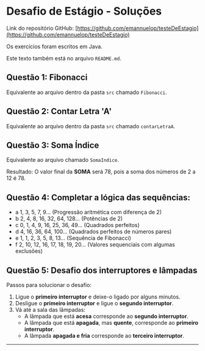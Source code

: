 # Desafio de Estágio - Soluções

Link do repositório GitHub: [https://github.com/emannuelop/testeDeEstagio](https://github.com/emannuelop/testeDeEstagio)

Os exercícios foram escritos em Java.

Este texto também está no arquivo `README.md`.

## Questão 1: Fibonacci
Equivalente ao arquivo dentro da pasta `src` chamado `Fibonacci`.

## Questão 2: Contar Letra 'A'
Equivalente ao arquivo dentro da pasta `src` chamado `contarLetraA`.

## Questão 3: Soma Índice
Equivalente ao arquivo chamado `SomaIndice`.

Resultado: O valor final da **SOMA** será 78, pois a soma dos números de 2 a 12 é 78.

## Questão 4: Completar a lógica das sequências:
- a 1, 3, 5, 7, 9... (Progressão aritmética com diferença de 2)
- b 2, 4, 8, 16, 32, 64, 128... (Potências de 2)
- c 0, 1, 4, 9, 16, 25, 36, 49... (Quadrados perfeitos)
- d 4, 16, 36, 64, 100... (Quadrados perfeitos de números pares)
- e 1, 1, 2, 3, 5, 8, 13... (Sequência de Fibonacci)
- f 2, 10, 12, 16, 17, 18, 19, 20... (Valores sequenciais com algumas exclusões)

## Questão 5: Desafio dos interruptores e lâmpadas
Passos para solucionar o desafio:
1. Ligue o **primeiro interruptor** e deixe-o ligado por alguns minutos.
2. Desligue o **primeiro interruptor** e ligue o **segundo interruptor**.
3. Vá até a sala das lâmpadas:
   - A lâmpada que está **acesa** corresponde ao **segundo interruptor**.
   - A lâmpada que está **apagada**, mas **quente**, corresponde ao **primeiro interruptor**.
   - A lâmpada **apagada e fria** corresponde ao **terceiro interruptor**.

---